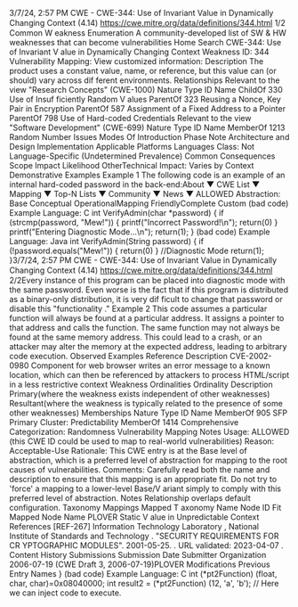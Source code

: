 3/7/24, 2:57 PM CWE - CWE-344: Use of Invariant Value in Dynamically Changing Context (4.14)
https://cwe.mitre.org/data/deﬁnitions/344.html 1/2
Common W eakness Enumeration
A community-developed list of SW & HW weaknesses that can become
vulnerabilities
Home Search
CWE-344: Use of Invariant V alue in Dynamically Changing Context
Weakness ID: 344
Vulnerability Mapping: 
View customized information:
 Description
The product uses a constant value, name, or reference, but this value can (or should) vary across dif ferent environments.
 Relationships
 Relevant to the view "Research Concepts" (CWE-1000)
Nature Type ID Name
ChildOf 330 Use of Insuf ficiently Random V alues
ParentOf 323 Reusing a Nonce, Key Pair in Encryption
ParentOf 587 Assignment of a Fixed Address to a Pointer
ParentOf 798 Use of Hard-coded Credentials
 Relevant to the view "Software Development" (CWE-699)
Nature Type ID Name
MemberOf 1213 Random Number Issues
 Modes Of Introduction
Phase Note
Architecture and Design
Implementation
 Applicable Platforms
Languages
Class: Not Language-Specific (Undetermined Prevalence)
 Common Consequences
Scope Impact Likelihood
OtherTechnical Impact: Varies by Context
 Demonstrative Examples
Example 1
The following code is an example of an internal hard-coded password in the back-end:About ▼ CWE List ▼ Mapping ▼ Top-N Lists ▼ Community ▼ News ▼
ALLOWED
Abstraction: Base
Conceptual OperationalMapping
FriendlyComplete Custom
(bad code) Example Language: C 
int VerifyAdmin(char \*password) {
if (strcmp(password, "Mew!")) {
printf("Incorrect Password!\n");
return(0)
}
printf("Entering Diagnostic Mode...\n");
return(1);
}
(bad code) Example Language: Java 
int VerifyAdmin(String password) {
if (!password.equals("Mew!")) {
return(0)
}
//Diagnostic Mode
return(1);
}3/7/24, 2:57 PM CWE - CWE-344: Use of Invariant Value in Dynamically Changing Context (4.14)
https://cwe.mitre.org/data/deﬁnitions/344.html 2/2Every instance of this program can be placed into diagnostic mode with the same password. Even worse is the fact that if this
program is distributed as a binary-only distribution, it is very dif ficult to change that password or disable this "functionality ."
Example 2
This code assumes a particular function will always be found at a particular address. It assigns a pointer to that address and calls the
function.
The same function may not always be found at the same memory address. This could lead to a crash, or an attacker may alter the
memory at the expected address, leading to arbitrary code execution.
 Observed Examples
Reference Description
CVE-2002-0980 Component for web browser writes an error message to a known location, which can then be
referenced by attackers to process HTML/script in a less restrictive context
 Weakness Ordinalities
Ordinality Description
Primary(where the weakness exists independent of other weaknesses)
Resultant(where the weakness is typically related to the presence of some other weaknesses)
 Memberships
Nature Type ID Name
MemberOf 905 SFP Primary Cluster: Predictability
MemberOf 1414 Comprehensive Categorization: Randomness
 Vulnerability Mapping Notes
Usage: ALLOWED (this CWE ID could be used to map to real-world vulnerabilities)
Reason: Acceptable-Use
Rationale:
This CWE entry is at the Base level of abstraction, which is a preferred level of abstraction for mapping to the root causes of
vulnerabilities.
Comments:
Carefully read both the name and description to ensure that this mapping is an appropriate fit. Do not try to 'force' a mapping to a
lower-level Base/V ariant simply to comply with this preferred level of abstraction.
 Notes
Relationship
overlaps default configuration.
 Taxonomy Mappings
Mapped T axonomy Name Node ID Fit Mapped Node Name
PLOVER Static V alue in Unpredictable Context
 References
[REF-267] Information Technology Laboratory , National Institute of Standards and Technology . "SECURITY REQUIREMENTS
FOR CR YPTOGRAPHIC MODULES". 2001-05-25.
. URL validated: 2023-04-07 .
 Content History
 Submissions
Submission Date Submitter Organization
2006-07-19
(CWE Draft 3, 2006-07-19)PLOVER
 Modifications
 Previous Entry Names
}
(bad code) Example Language: C 
int (\*pt2Function) (float, char, char)=0x08040000;
int result2 = (\*pt2Function) (12, 'a', 'b');
// Here we can inject code to execute.